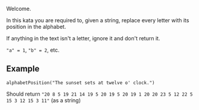 <div class="markdown prose max-w-none" id="description"><p>Welcome.</p>
<p>In this kata you are required to, given a string, replace every letter with its position in the alphabet.</p>
<p>If anything in the text isn't a letter, ignore it and don't return it.</p>
<p><code>"a" = 1</code>, <code>"b" = 2</code>, etc.</p>
<h2 id="example">Example</h2>
<pre><code class="language-javascript"><span class="cm-variable">alphabetPosition</span>(<span class="cm-string">"The sunset sets at twelve o' clock."</span>)
</code></pre>
<pre style="display: none;"><code class="language-python"><span class="cm-variable">alphabet_position</span>(<span class="cm-string">"The sunset sets at twelve o' clock."</span>)
</code></pre>
<pre style="display: none;"><code class="language-ruby"><span class="cm-variable">alphabet_position</span>(<span class="cm-string">"The sunset sets at twelve o' clock."</span>)
</code></pre>
<pre style="display: none;"><code class="language-csharp"><span class="cm-variable">Kata</span>.<span class="cm-variable">AlphabetPosition</span>(<span class="cm-string">"The sunset sets at twelve o' clock."</span>)
</code></pre>
<pre style="display: none;"><code class="language-php"><span class="cm-variable">alphabet_position</span>(<span class="cm-string">'The sunset sets at twelve o\' clock.'</span>);
</code></pre>
<pre style="display: none;"><code class="language-c"><span class="cm-variable">alphabet_position</span>(<span class="cm-string">"The sunset sets at twelve o' clock."</span>);
</code></pre>
<pre style="display: none;"><code class="language-nasm"><span class="cm-tag">text:</span>  <span class="cm-tag">db</span>  <span class="cm-string">"The</span> sunset <span class="cm-keyword">sets</span> at twelve o<span class="cm-string">'</span> clock.<span class="cm-string">"</span>,<span class="cm-number">0</span>h0

<span class="cm-tag">main:</span>
    <span class="cm-keyword">mov</span> <span class="cm-builtin">rdi</span>, text
    <span class="cm-keyword">call</span> alphabet_position
</code></pre>
<pre style="display: none;"><code class="language-rust"><span class="cm-variable">alphabet_position</span>(<span class="cm-string">"</span><span class="cm-string">The sunset sets at twelve o' clock.</span><span class="cm-string">"</span>)
</code></pre>
<pre style="display: none;"><code class="language-scala"><span class="cm-variable">alphabetPosition</span>(<span class="cm-string">"The sunset sets at twelve o' clock."</span>)
</code></pre>
<pre style="display: none;"><code class="language-groovy"><span class="cm-variable">Kata</span>.<span class="cm-property">alphabetPosition</span>(<span class="cm-string">"The sunset sets at twelve o' clock."</span>)
</code></pre>
<p>Should return <code>"20 8 5 19 21 14 19 5 20 19 5 20 19 1 20 20 23 5 12 22 5 15 3 12 15 3 11"</code> (as a string)</p>
</div>